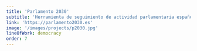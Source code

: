 ```yaml
---
title: 'Parlamento 2030'
subtitle: 'Herramienta de seguimiento de actividad parlamentaria española relacionada con la Agenda 2030.'
link: 'https://parlamento2030.es'
image: '/images/projects/p2030.jpg'
lineOfWork: democracy
order: 7
---
```

